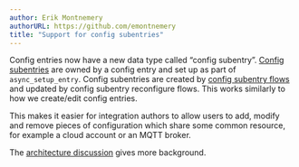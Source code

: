 ```yaml
---
author: Erik Montnemery
authorURL: https://github.com/emontnemery
title: "Support for config subentries"
---
```


Config entries now have a new data type called “config subentry”. [Config subentries](/docs/config_entries_index#config-subentries) are owned by a config entry and set up as part of `async_setup_entry`. Config subentries are created by [config subentry flows](/docs/config_entries_config_flow_handler#subentry-flows) and updated by config subentry reconfigure flows. This works similarly to how we create/edit config entries.

This makes it easier for integration authors to allow users to add, modify and remove pieces of configuration which share some common resource, for example a cloud account or an MQTT broker.

The [architecture discussion](https://github.com/home-assistant/architecture/discussions/1070) gives more background.
